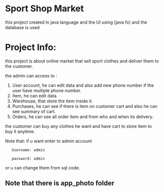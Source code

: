 # Sport Shop Market

this project created in java language and the UI using (java fx) and the database is used

# Project Info:
this project is about online market that sell sport clothes and deliver them to the customer.

the admin can access to :
  1. User account, he can edit data and also add new phone number if the user have multiple phone number.
  2. Item, he can edit data.
  3. Warehouse, that store the item inside it.
  4. Purchases, he can see if there is item on customer cart and also he can see summary of cart.
  5. Orders, he can see all order item and from who and when its delivery.

the customer can buy any clothes he want and have cart to store item to buy it anytime.


Note that: if u want enter to admin account

       Username: admin
       
       password: admin
       
or u can change them from sql code.

## Note that there is app_photo folder
